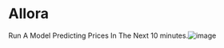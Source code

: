 # Allora
Run A Model Predicting Prices In The Next 10 minutes.![image](https://github.com/papaperez1/Allora/assets/118633093/86b76429-1806-40bd-9cfb-3794a99e2ff5)

